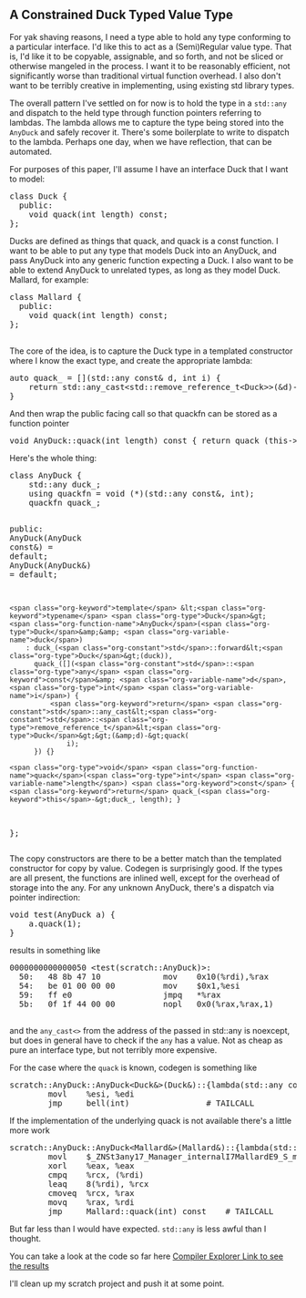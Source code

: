 <html><body><div id="outline-container-org9373ade" class="outline-2">
<h2 id="org9373ade">A Constrained Duck Typed Value Type</h2>
<div class="outline-text-2" id="text-org9373ade">
 For yak shaving reasons, I need a type able to hold any type conforming to a particular interface. I'd like this to act as a (Semi)Regular value type. That is, I'd like it to be copyable, assignable, and so forth, and not be sliced or otherwise mangeled in the process. I want it to be reasonably efficient, not significantly worse than traditional virtual function overhead. I also don't want to be terribly creative in implementing, using existing std library types.

The overall pattern I've settled on for now is to hold the type in a <code>std::any</code> and dispatch to the held type through function pointers referring to lambdas. The lambda allows me to capture the type being stored into the <code>AnyDuck</code> and safely recover it. There's some boilerplate to write to dispatch to the lambda. Perhaps one day, when we have reflection, that can be automated.

For purposes of this paper, I'll assume I have an interface Duck that I want to model:
<div class="org-src-container">
<pre class="src src-C++"><span class="org-keyword">class</span> <span class="org-type">Duck</span> {
  <span class="org-keyword">public</span>:
    <span class="org-type">void</span> <span class="org-function-name">quack</span>(<span class="org-type">int</span> <span class="org-variable-name">length</span>) <span class="org-keyword">const</span>;
};
</pre>
</div>
Ducks are defined as things that quack, and quack is a const function. I want to be able to put any type that models Duck into an AnyDuck, and pass AnyDuck into any generic function expecting a Duck. I also want to be able to extend AnyDuck to unrelated types, as long as they model Duck. Mallard, for example:
<div class="org-src-container">
<pre class="src src-c++"><span class="org-keyword">class</span> <span class="org-type">Mallard</span> {
  <span class="org-keyword">public</span>:
    <span class="org-type">void</span> <span class="org-function-name">quack</span>(<span class="org-type">int</span> <span class="org-variable-name">length</span>) <span class="org-keyword">const</span>;
};

</pre>
</div>
The core of the idea, is to capture the Duck type in a templated constructor where I know the exact type, and create the appropriate lambda:
<div class="org-src-container">
<pre class="src src-C++"><span class="org-keyword">auto</span> <span class="org-variable-name">quack_</span> = [](<span class="org-constant">std</span>::<span class="org-type">any</span> <span class="org-keyword">const</span>&amp; <span class="org-variable-name">d</span>, <span class="org-type">int</span> <span class="org-variable-name">i</span>) {
    <span class="org-keyword">return</span> <span class="org-constant">std</span>::any_cast&lt;<span class="org-constant">std</span>::<span class="org-type">remove_reference_t</span>&lt;Duck&gt;&gt;(&amp;d)-&gt;quack(i);
}
</pre>
</div>
And then wrap the public facing call so that quackfn can be stored as a function pointer
<div class="org-src-container">
<pre class="src src-C++"><span class="org-type">void</span> <span class="org-constant">AnyDuck</span>::<span class="org-function-name">quack</span>(<span class="org-type">int</span> <span class="org-variable-name">length</span>) <span class="org-keyword">const</span> { <span class="org-keyword">return</span> quack_(<span class="org-keyword">this</span>-&gt;duck_, length); }
</pre>
</div>
Here's the whole thing:
<div class="org-src-container">
<pre class="src src-c++"><span class="org-keyword">class</span> <span class="org-type">AnyDuck</span> {
    <span class="org-constant">std</span>::<span class="org-type">any</span> <span class="org-variable-name">duck_</span>;
    <span class="org-keyword">using</span> <span class="org-type">quackfn</span> = <span class="org-type">void</span> (*)(<span class="org-constant">std</span>::<span class="org-type">any</span> <span class="org-keyword">const</span>&amp;, <span class="org-type">int</span>);
    <span class="org-type">quackfn</span> <span class="org-variable-name">quack_</span>;

  <span class="org-keyword">public</span>:
    <span class="org-function-name">AnyDuck</span>(<span class="org-type">AnyDuck</span> <span class="org-keyword">const</span>&amp;) = <span class="org-keyword">default</span>;
    <span class="org-function-name">AnyDuck</span>(<span class="org-type">AnyDuck</span>&amp;)       = <span class="org-keyword">default</span>;

    <span class="org-keyword">template</span> &lt;<span class="org-keyword">typename</span> <span class="org-type">Duck</span>&gt;
    <span class="org-function-name">AnyDuck</span>(<span class="org-type">Duck</span>&amp;&amp; <span class="org-variable-name">duck</span>)
        : duck_(<span class="org-constant">std</span>::forward&lt;<span class="org-type">Duck</span>&gt;(duck)),
          quack_([](<span class="org-constant">std</span>::<span class="org-type">any</span> <span class="org-keyword">const</span>&amp; <span class="org-variable-name">d</span>, <span class="org-type">int</span> <span class="org-variable-name">i</span>) {
              <span class="org-keyword">return</span> <span class="org-constant">std</span>::any_cast&lt;<span class="org-constant">std</span>::<span class="org-type">remove_reference_t</span>&lt;<span class="org-type">Duck</span>&gt;&gt;(&amp;d)-&gt;quack(
                  i);
          }) {}

    <span class="org-type">void</span> <span class="org-function-name">quack</span>(<span class="org-type">int</span> <span class="org-variable-name">length</span>) <span class="org-keyword">const</span> { <span class="org-keyword">return</span> quack_(<span class="org-keyword">this</span>-&gt;duck_, length); }
};
</pre>
</div>
The copy constructors are there to be a better match than the templated constructor for copy by value. Codegen is surprisingly good. If the types are all present, the functions are inlined well, except for the overhead of storage into the any. For any unknown AnyDuck, there's a dispatch via pointer indirection:
<div class="org-src-container">
<pre class="src src-c++"><span class="org-type">void</span> <span class="org-function-name">test</span>(<span class="org-type">AnyDuck</span> <span class="org-variable-name">a</span>) {
    a.quack(1);
}
</pre>
</div>
results in something like
<div class="org-src-container">
<pre class="src src-asm"><span class="org-function-name">0000000000000050</span> &lt;test(scratch::AnyDuck)&gt;:
  <span class="org-keyword">50</span>:   48 8b 47 10             mov    0x10(<span class="org-variable-name">%rdi</span>),<span class="org-variable-name">%rax</span>
  <span class="org-keyword">54</span>:   be 01 00 00 00          mov    $0x1,<span class="org-variable-name">%esi</span>
  <span class="org-keyword">59</span>:   ff e0                   jmpq   *<span class="org-variable-name">%rax</span>
  <span class="org-keyword">5b</span>:   0f 1f 44 00 00          nopl   0x0(<span class="org-variable-name">%rax</span>,<span class="org-variable-name">%rax</span>,1)

</pre>
</div>
and the <code>any_cast&lt;&gt;</code> from the address of the passed in std::any is noexcept, but does in general have to check if the <code>any</code> has a value. Not as cheap as pure an interface type, but not terribly more expensive.

For the case where the <code>quack</code> is known, codegen is something like
<div class="org-src-container">
<pre class="src src-asm"><span class="org-function-name">scratch</span>::AnyDuck::AnyDuck&lt;Duck&amp;&gt;(Duck&amp;)::{lambda(std::any const&amp;, int)#1}::__invoke(std::any const&amp;, int): # @scratch::AnyDuck::AnyDuck&lt;Duck&amp;&gt;(Duck&amp;)::{lambda(std::any const&amp;, int)#1}::__invoke(std::any const&amp;, int)
        <span class="org-keyword">movl</span>    <span class="org-variable-name">%esi</span>, <span class="org-variable-name">%edi</span>
        <span class="org-keyword">jmp</span>     bell(int)                # TAILCALL
</pre>
</div>
If the implementation of the underlying quack is not available there's a little more work
<div class="org-src-container">
<pre class="src src-asm"><span class="org-function-name">scratch</span>::AnyDuck::AnyDuck&lt;Mallard&amp;&gt;(Mallard&amp;)::{lambda(std::any const&amp;, int)#1}::__invoke(std::any const&amp;, int): # @scratch::AnyDuck::AnyDuck&lt;Mallard&amp;&gt;(Mallard&amp;)::{lambda(std::any const&amp;, int)#1}::__invoke(std::any const&amp;, int)
        <span class="org-keyword">movl</span>    $_ZNSt3any17_Manager_internalI7MallardE9_S_manageENS_3_OpEPKS_PNS_4_ArgE, <span class="org-variable-name">%ecx</span>
        <span class="org-keyword">xorl</span>    <span class="org-variable-name">%eax</span>, <span class="org-variable-name">%eax</span>
        <span class="org-keyword">cmpq</span>    <span class="org-variable-name">%rcx</span>, (<span class="org-variable-name">%rdi</span>)
        <span class="org-keyword">leaq</span>    8(<span class="org-variable-name">%rdi</span>), <span class="org-variable-name">%rcx</span>
        <span class="org-keyword">cmoveq</span>  <span class="org-variable-name">%rcx</span>, <span class="org-variable-name">%rax</span>
        <span class="org-keyword">movq</span>    <span class="org-variable-name">%rax</span>, <span class="org-variable-name">%rdi</span>
        <span class="org-keyword">jmp</span>     Mallard::quack(int) const    # TAILCALL
</pre>
</div>
But far less than I would have expected. <code>std::any</code> is less awful than I thought.

You can take a look at the code so far here <a href="https://godbolt.org/#z:OYLghAFBqd5QCxAYwPYBMCmBRdBLAF1QCcAaPECAKxAEZSAbAQwDtRkBSAJgCFufSAZ1QBXYskwgA5NwDMeFsgYisAag6yAwqwCeG7BwAMAQTkKlKzOq0EdAB0wB9AsSaFB%2Bo6ZMsmAW0xBOyYJVUFkVwJkBHUAdj4TLyUmQUFVYxYdABERZABrOITjVRKwgnQQEF1VdFy8xw0i0tURQQVgVQBHERC8gDMWayzVADdUPHRVCAAqAEoIQXLK6rQWRe4ANlJVBQJZxq9m7t6Brp78htkiw9U7EQAjBjxkEBuSjOy6iA%2Bc/NVV9ZcDazIY1TB9JgiBgEA4mZo/L4I/KbEEaYZYCFQmFXN7pTK/PIQVGydHgyHQ2HeYqlAiYPx2Zi06yaWwOXwBVQEzxw0pIwlcoGbGp1fY85olEDCi4LJYgPokADuTGI6A0mi5smwEFq%2BVms1IuPFZ16jggHAArHxzVkZRUqpl/qg1jCgTVtrsdqj4oajaViJgCGJBos7bpHMgUtjNCHKv6/KgRk5/X1MP7FE4oxqDJqzUD0LMALT6Y75M1i30VvD7HHlo0cWJZL18BteXFjCbG0sehiYNgEBAggEEQqqf2B4iDEv1CD9vCCIuanX1bY9vsDxpxLKtls1qn14YAegPqnZgWCoXCkWirZMmAAHrSJ6NxpN7pgGAwIB6q5SksxUpydSFDcdyPM8rzlu2kxTl%2BLDDquwD9oOTqLIUY5Bqob4fhACFIQcLaJDu1wmMkAEALJMB%2ByqTPWTS3A8TwvG2L6doS3a9ohA6Os6v5ETexhHs%2BHYUVRKqVDB7FrshzrASYgnNDGKCiMOapquoXBcCJzBiepXDMmpuExKpWiqGAMjmpoLBmZSgn7vxUGqLSiwQFp1FCn4lHafmsnUiUl5MFESAgHyqhMBAHmifmlLNEwAB0MG0NW1wEVSDlOQQCwRAF0SVCFQ5CkwTa4nFCVJduW6JJVxgeh5CiwcOB7TMqwDINMB7bNEyrTNMqiNc1IxtaKpjeuWrTtCe/hniEVj%2BYF0WlASNTzX5WWBbl%2BJAWFUW7jF8XnISiW/uWglDoBfzIKqO2lIJs05cFG3nWFF1lcdx4RntvQQIdu64jdq13SF/guZ5bneg2L2%2Bb1x7%2BB9pZcBDv3HulwORbR%2B4Q80gnI4VR2Q4t6BcMtNRcLDhLw7xFXGFI%2BoMNI5pSKQLDSIYDOoNImj8PwYSiOIVhyLQDMEMz1P6nkICyAALLFsS0BssRy4YEu0AAnAAHLIhixIw0gSwzTNSCzpBs1IDOCCAhikELBvU6QcCwEgaD0ngPZkBQECO3YzupigzBsKrhgW30zuPmbED3MLpD3Aoyo6NIAukI7ARwQA8iwDCx9bpBYB5bA9hH%2BD%2BsgBB4ImZuZ/emDICItJxwzuzvrXjB4PcrjEDomgYJImcuHgfi1zTrDsJzvBN/cZuwKeKB%2BMgiwMFwpCJsQIAuCILB5HqRt2MXKHSAWyeyKoBYhminC8PwXBMKops8xIdA03TesR8bd6qxsBYbBL/y%2Bx0quxYYf9TFwIQEg6lZD0FUB3J2LtQGJQgcPHggthYbzFmA2KysJZq2VsrDYXAJYbHVlsWmUhdaMyftIU25tLZINtjARAIBlJ3AIOQSgHsvZL3oJgfARB2GkAVK4Ow/dtZSHpqQzOxt%2BaqAVIQGIL834fy/oPVQv9/6GytizZB4tZCxVkDo3Rei9FCJIfrQ2xsKEWzUSLIRXAGZ91oAHURJjyFUOthvRebQnQgAlkAA">Compiler Explorer Link to see the results</a>

I'll clean up my scratch project and push it at some point.

</div>
</div></body></html>